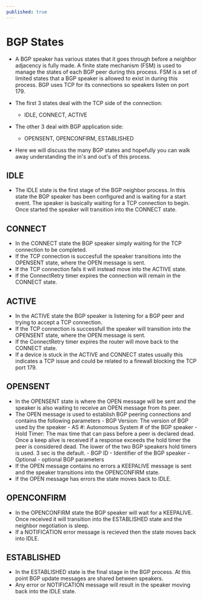 ```yaml
---
published: true
---
```

# **BGP States**

- A BGP speaker has various states that it goes through before a neighbor adjacency is fully made. A finite state mechanism (FSM) is used to manage the states of each BGP peer during this process. FSM is a set of limited states that a BGP speaker is allowed to exist in during this process. BGP uses TCP for its connections so speakers listen on port 179.

- The first 3 states deal with the TCP side of the connection:
	- IDLE, CONNECT, ACTIVE
- The other 3 deal with BGP application side:
	- OPENSENT, OPENCONFIRM, ESTABLISHED

- Here we will discuss the many BGP states and hopefully you can walk away understanding the in's and out's of this process.

## IDLE

- The IDLE state is the first stage of the BGP neighbor process. In this state the BGP speaker has been configured and is waiting for a start event. The speaker is basically waiting for a TCP connection to begin. Once started the speaker will transition into the CONNECT state.

## CONNECT

- In the CONNECT state the BGP speaker simply waiting for the TCP connection to be completed.
- If the TCP connection is succesfull the speaker transitions into the OPENSENT state, where the OPEN message is sent.
- If the TCP connection fails it will instead move into the ACTIVE state.
- If the ConnectRetry timer expires the connection will remain in the CONNECT state.

## ACTIVE

- In the ACTIVE state the BGP speaker is listening for a BGP peer and trying to accept a TCP connection.
- If the TCP connection is successfull the speaker will transition into the OPENSENT state, where the OPEN message is sent.
- If the ConnectRetry timer expires the router will move back to the CONNECT state.
- If a device is stuck in the ACTIVE and CONNECT states usually this indicates a TCP issue and could be related to a firewall blocking the TCP port 179.

## OPENSENT

- In the OPENSENT state is where the OPEN message will be sent and the speaker is also waiting to receive an OPEN message from its peer.
- The OPEN message is used to establish BGP peering connections and contains the following parameters
		- BGP Version: The version of BGP used by the speaker
		- AS #: Autonomous System # of the BGP speaker
		- Hold Timer: The max time that can pass before a peer is declared dead. Once a keep alive 			 is received if a response exceeds the hold timer the peer is considered dead. The lower     	   of the two BGP speakers hold timers is used. 3 sec is the default.
		- BGP ID - Identifier of the BGP speaker
        - Optional - optional BGP parameters
- If the OPEN message contains no errors a KEEPALIVE message is sent and the speaker transitions into the OPENCONFIRM state.
- If the OPEN message has errors the state moves back to IDLE.

## OPENCONFIRM

- In the OPENCONFIRM state the BGP speaker will wait for a KEEPALIVE. Once received it will transition into the ESTABLISHED state and the neighbor negotiation is sleep.
- If a NOTIFICATION error message is recieved then the state moves back into IDLE.

## ESTABLISHED

- In the ESTABLISHED state is the final stage in the BGP process. At this point BGP update messages are shared between speakers.
- Any error or NOTIFICATION message will result in the speaker moving back into the IDLE state.
